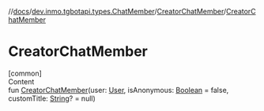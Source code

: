//[docs](../../../index.md)/[dev.inmo.tgbotapi.types.ChatMember](../index.md)/[CreatorChatMember](index.md)/[CreatorChatMember](-creator-chat-member.md)



# CreatorChatMember  
[common]  
Content  
fun [CreatorChatMember](-creator-chat-member.md)(user: [User](../../dev.inmo.tgbotapi.types/-user/index.md), isAnonymous: [Boolean](https://kotlinlang.org/api/latest/jvm/stdlib/kotlin/-boolean/index.html) = false, customTitle: [String](https://kotlinlang.org/api/latest/jvm/stdlib/kotlin/-string/index.html)? = null)  



